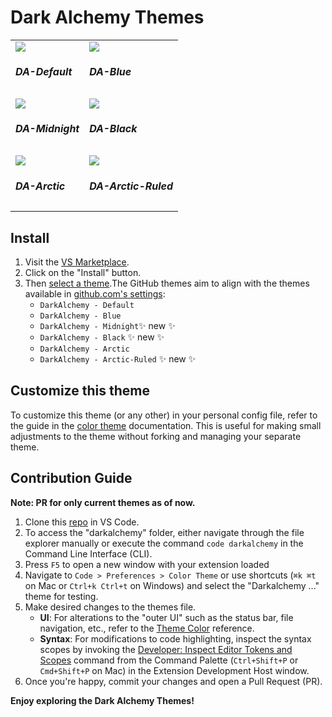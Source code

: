 # Dark Alchemy Themes

<table  style="width:100%">
  <tr>
    <td>
      <img src='https://raw.githubusercontent.com/dark-alchemy/darkalchemy-vscode-theme/main/images/DA-Default.png'/><br>
      <h5>DA-Default</h5>
    </td>
    <td>
      <img src='https://raw.githubusercontent.com/dark-alchemy/darkalchemy-vscode-theme/main/images/DA-Blue.png'/>
      <h5>DA-Blue</h5>
    </td>
  </tr>
  <tr>
     <td>
      <img src='https://raw.githubusercontent.com/dark-alchemy/darkalchemy-vscode-theme/main/images/DA-Midnight.png'/><br>
      <h5>DA-Midnight</h5>
    </td>
    <td>
      <img src='https://raw.githubusercontent.com/dark-alchemy/darkalchemy-vscode-theme/main/images/DA-Black.png'/>
      <h5>DA-Black</h5>
    </td>
  </tr>
  <tr>
    <td>
      <img src='https://raw.githubusercontent.com/dark-alchemy/darkalchemy-vscode-theme/main/images/DA-Arctic.png'/><br>
      <h5>DA-Arctic</h5>
    </td>
    <td>
      <img src='https://raw.githubusercontent.com/dark-alchemy/darkalchemy-vscode-theme/main/images/DA-Arctic-Ruled.png'/>
      <h5>DA-Arctic-Ruled</h5>
    </td>
  </tr>
</table>

## Install

1. Visit the [VS Marketplace](https://marketplace.visualstudio.com/items?itemName=DarkAlchemy.darkalchemy).
2. Click on the "Install" button.
3. Then [select a theme](https://code.visualstudio.com/docs/getstartedthemes#_selecting-the-color-theme).The GitHub themes aim to align with the themes available in [github.com's settings](https://github.com/settings/appearance):
    - `DarkAlchemy - Default`
    - `DarkAlchemy - Blue`
    - `DarkAlchemy - Midnight`✨ new ✨
    - `DarkAlchemy - Black` ✨ new ✨
    - `DarkAlchemy - Arctic`
    - `DarkAlchemy - Arctic-Ruled` ✨ new ✨

## Customize this theme

To customize this theme (or any other) in your personal config file, refer to the guide in the [color theme](https://code.visualstudio.com/api/extension-guides/color-theme) documentation. This is useful for making small adjustments to the theme without forking and managing your separate theme.

## Contribution Guide

<b>Note: PR for only current themes as of now.</b> 

1. Clone this [repo](https://github.com/dark-alchemy/darkalchemy-vscode-theme) in VS Code.
2. To access the "darkalchemy" folder, either navigate through the file explorer manually or execute the command `code darkalchemy` in the Command Line Interface (CLI).
3. Press `F5` to open a new window with your extension loaded
4. Navigate to `Code > Preferences > Color Theme` or use shortcuts (`⌘k ⌘t` on Mac or `Ctrl+k Ctrl+t` on Windows) and select the "Darkalchemy ..." theme for testing.
5. Make desired changes to the themes file.
    - **UI**: For alterations to the "outer UI" such as the status bar, file navigation, etc., refer to the [Theme Color](https://code.visualstudio.com/api/references/theme-color) reference.
    - **Syntax**:  For modifications to code highlighting, inspect the syntax scopes by invoking the [Developer: Inspect Editor Tokens and Scopes](https://code.visualstudio.com/api/language-extensions/syntax-highlight-guide#scope-inspector) command from the Command Palette (`Ctrl+Shift+P` or `Cmd+Shift+P` on Mac) in the Extension Development Host window.
6. Once you're happy, commit your changes and open a Pull Request (PR).




**Enjoy exploring the Dark Alchemy Themes!**
